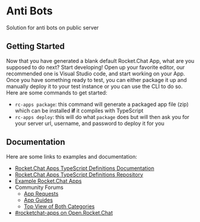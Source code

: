 # Anti Bots

Solution for anti bots on public server

## Getting Started

Now that you have generated a blank default Rocket.Chat App, what are you supposed to do next? Start developing! Open up
your favorite editor, our recommended one is Visual Studio code, and start working on your App. Once you have something
ready to test, you can either package it up and manually deploy it to your test instance or you can use the CLI to do
so. Here are some commands to get started:

- `rc-apps package`: this command will generate a packaged app file (zip) which can be installed **if** it compiles with
  TypeScript
- `rc-apps deploy`: this will do what `package` does but will then ask you for your server url, username, and password
  to deploy it for you

## Documentation

Here are some links to examples and documentation:

- [Rocket.Chat Apps TypeScript Definitions Documentation](https://rocketchat.github.io/Rocket.Chat.Apps-engine/)
- [Rocket.Chat Apps TypeScript Definitions Repository](https://github.com/RocketChat/Rocket.Chat.Apps-engine)
- [Example Rocket.Chat Apps](https://github.com/graywolf336/RocketChatApps)
- Community Forums
    - [App Requests](https://forums.rocket.chat/c/rocket-chat-apps/requests)
    - [App Guides](https://forums.rocket.chat/c/rocket-chat-apps/guides)
    - [Top View of Both Categories](https://forums.rocket.chat/c/rocket-chat-apps)
- [#rocketchat-apps on Open.Rocket.Chat](https://open.rocket.chat/channel/rocketchat-apps)
